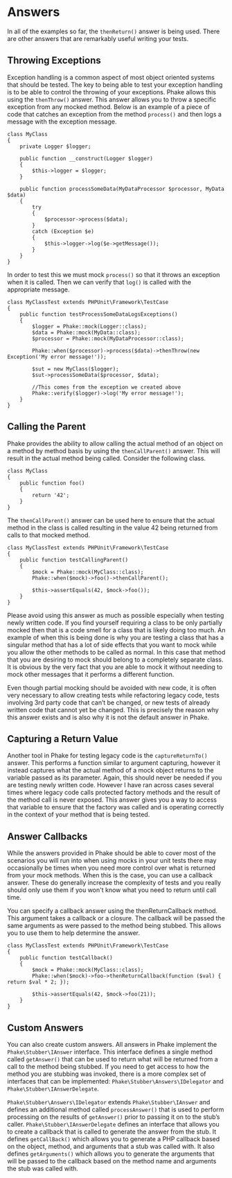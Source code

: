 Answers
=======

In all of the examples so far, the `thenReturn()` answer is being used. There are other answers that are remarkably
useful writing your tests.

Throwing Exceptions
-------------------

Exception handling is a common aspect of most object oriented systems that should be tested. The key to being able to
test your exception handling is to be able to control the throwing of your exceptions. Phake allows this using the
`thenThrow()` answer. This answer allows you to throw a specific exception from any mocked method. Below is an
example of a piece of code that catches an exception from the method `process()` and then logs a message with the exception
message.

```php-inline
class MyClass
{
	private Logger $logger;

	public function __construct(Logger $logger)
	{
		$this->logger = $logger;
	}

	public function processSomeData(MyDataProcessor $processor, MyData $data)
	{
		try
		{
			$processor->process($data);
		}
		catch (Exception $e)
		{
			$this->logger->log($e->getMessage());
		}
	}
}
```

In order to test this we must mock `process()` so that it throws an exception when it is called. Then we can verify that
`log()` is called with the appropriate message.

```php-inline
class MyClassTest extends PHPUnit\Framework\TestCase
{
	public function testProcessSomeDataLogsExceptions()
	{
		$logger = Phake::mock(Logger::class);
		$data = Phake::mock(MyData::class);
		$processor = Phake::mock(MyDataProcessor::class);

		Phake::when($processor)->process($data)->thenThrow(new Exception('My error message!'));

		$sut = new MyClass($logger);
		$sut->processSomeData($processor, $data);

		//This comes from the exception we created above
		Phake::verify($logger)->log('My error message!');
	}
}
```

Calling the Parent
------------------

Phake provides the ability to allow calling the actual method of an object on a method by method
basis by using the `thenCallParent()` answer. This will result in the actual method being called.
Consider the following class.

```php-inline
class MyClass
{
	public function foo()
	{
		return '42';
	}
}
```

The `thenCallParent()` answer can be used here to ensure that the actual method in the class is
called resulting in the value 42 being returned from calls to that mocked method.

```php-inline
class MyClassTest extends PHPUnit\Framework\TestCase
{
	public function testCallingParent()
	{
		$mock = Phake::mock(MyClass::class);
		Phake::when($mock)->foo()->thenCallParent();

		$this->assertEquals(42, $mock->foo());
	}
}
```

Please avoid using this answer as much as possible especially when testing newly written code. If you find yourself
requiring a class to be only partially mocked then that is a code smell for a class that is likely doing too much. An
example of when this is being done is why you are testing a class that has a singular method that has a lot of side
effects that you want to mock while you allow the other methods to be called as normal. In this case that method that
you are desiring to mock should belong to a completely separate class. It is obvious by the very fact that you are able
to mock it without needing to mock other messages that it performs a different function.

Even though partial mocking should be avoided with new code, it is often very necessary to allow creating tests while
refactoring legacy code, tests involving 3rd party code that can’t be changed, or new tests of already written code
that cannot yet be changed. This is precisely the reason why this answer exists and is also why it is not the default
answer in Phake.

Capturing a Return Value
------------------------

Another tool in Phake for testing legacy code is the `captureReturnTo()` answer. This performs a function similar to
argument capturing, however it instead captures what the actual method of a mock object returns to the variable passed
as its parameter. Again, this should never be needed if you are testing newly written code. However I have ran across
cases several times where legacy code calls protected factory methods and the result of the method call is never
exposed. This answer gives you a way to access that variable to ensure that the factory was called and is operating
correctly in the context of your method that is being tested.

Answer Callbacks
----------------

While the answers provided in Phake should be able to cover most of the scenarios you will run into when using mocks in
your unit tests there may occasionally be times when you need more control over what is returned from your mock
methods. When this is the case, you can use a callback answer. These do generally increase the complexity of tests and
you really should only use them if you won't know what you need to return until call time.

You can specify a callback answer using the thenReturnCallback method. This argument takes a callback or a closure.
The callback will be passed the same arguments as were passed to the method being stubbed. This allows you to use them
to help determine the answer.


```php-inline
class MyClassTest extends PHPUnit\Framework\TestCase
{
	public function testCallback()
	{
		$mock = Phake::mock(MyClass::class);
		Phake::when($mock)->foo->thenReturnCallback(function ($val) { return $val * 2; });

		$this->assertEquals(42, $mock->foo(21));
	}
}
```

Custom Answers
--------------

You can also create custom answers. All answers in Phake implement the `Phake\Stubber\IAnswer` interface. This
interface defines a single method called `getAnswer()` that can be used to return what will be returned from a call
to the method being stubbed. If you need to get access to how the method you are stubbing was invoked, there is a more
complex set of interfaces that can be implemented: `Phake\Stubber\Answers\IDelegator` and
`Phake\Stubber\IAnswerDelegate`.

`Phake\Stubber\Answers\IDelegator` extends `Phake\Stubber\IAnswer` and defines an additional method called
`processAnswer()` that is used to perform processing on the results of `getAnswer()` prior to passing it on to the
stub’s caller. `Phake\Stubber\IAnswerDelegate` defines an interface that allows you to create a callback that is
called to generate the answer from the stub. It defines `getCallBack()` which allows you to generate a PHP callback
based on the object, method, and arguments that a stub was called with. It also defines `getArguments()` which allows
you to generate the arguments that will be passed to the callback based on the method name and arguments the stub was
called with.

